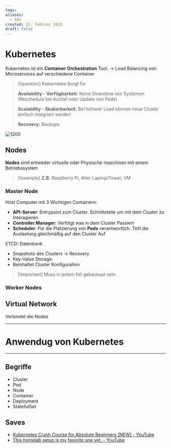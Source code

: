 ```yaml
---
tags: 
aliases:
  - k8s
created: 22. Februar 2025
draft: false
---
```


# Kubernetes

Kubernetes ist ein **Container Orchestration** Tool. -> Load Balancing von Microservices auf verschiedene Container

> [!question] Kubernetes Sorgt für
> 
> **Availability - Verfügbarkeit:** Keine Downtime von Systemen (Reschedule bei Ausfall oder Update von Pods)
> 
> **Scalability - Skalierbarkeit:** Bei höherer Load können neue Cluster einfach integriert werden  
>
> **Recovery:** Backups

![1200](../../assets/Excalidraw/Kubernetes%202025-02-22%2017.23.56.excalidraw)


## Nodes 

**Nodes** sind entweder virtuelle oder Physische maschinen mit einem Betriebssystem

> [!example] **Z.B.** Raspberry Pi, Alter Laptop/Tower, VM 


### Master Node

Host Computer mit 3 Wichtigen Containern:
- **API-Server**: Entrypoint zum Cluster. Schnittstelle um mit dem Cluster zu Interagieren
- **Controller Manager**: Verfolgt was in dem Cluster Passiert
- **Scheduler**: Für die Platzierung von **Pods** verantwortlich. Teilt die Auslastung gleichmäßig auf den Cluster Auf

ETCD: Datenbank
- Snapshots des Clusters -> Recovery
- Key-Value Storage.
- Beinhaltet Cluster Konfiguration

> [!important] Muss in jedem fall gebackupt sein

### Worker Nodes

## Virtual Network

Verbindet die Nodes

---

# Anwendug von Kubernetes



---

## Begriffe

- Cluster
- Pod
- Node
- Container
- Deployment
- StatefulSet

## Saves

- [Kubernetes Crash Course for Absolute Beginners \[NEW\] - YouTube](https://www.youtube.com/watch?v=s_o8dwzRlu4)
- [This homelab setup is my favorite one yet. - YouTube](https://www.youtube.com/watch?v=2yplBzPCghA)

